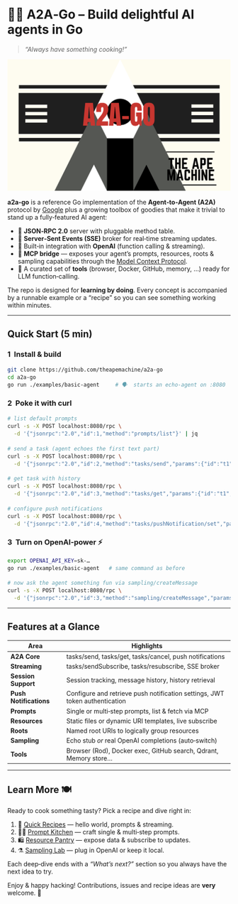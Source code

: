 # 🧑‍🍳 A2A‑Go – Build delightful AI agents in Go  

> _“Always have something cooking!”_

![A2A‑Go](a2a-go.png)

**a2a‑go** is a reference Go implementation of the **Agent‑to‑Agent (A2A)**
protocol by [Google](https://google.github.io/A2A/#/) plus a growing toolbox
of goodies that make it trivial to stand up a fully‑featured AI agent:

- 🔌 **JSON‑RPC 2.0** server with pluggable method table.
- 📡 **Server‑Sent Events (SSE)** broker for real‑time streaming updates.
- 🧠 Built‑in integration with **OpenAI** (function calling & streaming).
- 📜 **MCP bridge** — exposes your agent’s prompts, resources, roots &
  sampling capabilities through the [Model Context Protocol](https://modelcontextprotocol.io).
- 🔧 A curated set of **tools** (browser, Docker, GitHub, memory, …) ready for
  LLM function‑calling.

The repo is designed for **learning by doing**. Every concept is accompanied
by a runnable example or a “recipe” so you can see something working within
minutes.

---

## Quick Start (5 min)

### 1  Install & build

```bash
git clone https://github.com/theapemachine/a2a-go
cd a2a-go
go run ./examples/basic-agent     # 🗣️  starts an echo‑agent on :8080
```

### 2  Poke it with curl

```bash
# list default prompts
curl -s -X POST localhost:8080/rpc \
  -d '{"jsonrpc":"2.0","id":1,"method":"prompts/list"}' | jq

# send a task (agent echoes the first text part)
curl -s -X POST localhost:8080/rpc \
  -d '{"jsonrpc":"2.0","id":2,"method":"tasks/send","params":{"id":"t1","sessionId":"s1","message":{"role":"user","parts":[{"type":"text","text":"Hello!"}]}}}' | jq

# get task with history
curl -s -X POST localhost:8080/rpc \
  -d '{"jsonrpc":"2.0","id":3,"method":"tasks/get","params":{"id":"t1","historyLength":1}}' | jq

# configure push notifications
curl -s -X POST localhost:8080/rpc \
  -d '{"jsonrpc":"2.0","id":4,"method":"tasks/pushNotification/set","params":{"id":"t1","pushNotificationConfig":{"url":"https://example.com/notify"}}}' | jq
```

### 3  Turn on OpenAI‑power ⚡️

```bash
export OPENAI_API_KEY=sk‑…
go run ./examples/basic-agent   # same command as before

# now ask the agent something fun via sampling/createMessage
curl -s -X POST localhost:8080/rpc \
  -d '{"jsonrpc":"2.0","id":3,"method":"sampling/createMessage","params":{"systemPrompt":"You are a pirate 🤖☠️","temperature":0.9,"messages":[]}}' | jq
```

---

## Features at a Glance

| Area                  | Highlights                                                                   |
| --------------------- | ---------------------------------------------------------------------------- |
| **A2A Core**          | tasks/send, tasks/get, tasks/cancel, push notifications                       |
| **Streaming**         | tasks/sendSubscribe, tasks/resubscribe, SSE broker                            |
| **Session Support**   | Session tracking, message history, history retrieval                          |
| **Push Notifications**| Configure and retrieve push notification settings, JWT token authentication   |
| **Prompts**           | Single or multi‑step prompts, list & fetch via MCP                           |
| **Resources**         | Static files or dynamic URI templates, live subscribe                        |
| **Roots**             | Named root URIs to logically group resources                                 |
| **Sampling**          | Echo stub _or_ real OpenAI completions (auto‑switch)                         |
| **Tools**             | Browser (Rod), Docker exec, GitHub search, Qdrant, Memory store…             |

---

## Learn More 🍽️

Ready to cook something tasty? Pick a recipe and dive right in:

1. 🥄 [Quick Recipes](docs/quickstart.md) — hello world, prompts & streaming.
2. 🧑‍🍳 [Prompt Kitchen](docs/prompts.md) — craft single & multi‑step prompts.
3. 🛍️ [Resource Pantry](docs/resources.md) — expose data & subscribe to updates.
4. ⚗️ [Sampling Lab](docs/sampling.md) — plug in OpenAI or keep it local.

Each deep‑dive ends with a _“What’s next?”_ section so you always have the next
idea to try.

Enjoy & happy hacking! Contributions, issues and recipe ideas are **very**
welcome. 💛

